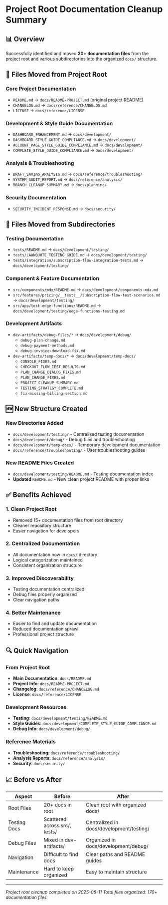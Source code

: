 # Project Root Documentation Cleanup Summary

## 📊 Overview

Successfully identified and moved **20+ documentation files** from the project root and various subdirectories into the organized `docs/` structure.

## 📁 Files Moved from Project Root

### Core Project Documentation
- `README.md` → `docs/README-PROJECT.md` (original project README)
- `CHANGELOG.md` → `docs/reference/CHANGELOG.md`
- `LICENSE` → `docs/reference/LICENSE`

### Development & Style Guide Documentation
- `DASHBOARD_ENHANCEMENT.md` → `docs/development/`
- `DASHBOARD_STYLE_GUIDE_COMPLIANCE.md` → `docs/development/`
- `ACCOUNT_PAGE_STYLE_GUIDE_COMPLIANCE.md` → `docs/development/`
- `COMPLETE_STYLE_GUIDE_COMPLIANCE.md` → `docs/development/`

### Analysis & Troubleshooting
- `DRAFT_SAVING_ANALYSIS.md` → `docs/reference/troubleshooting/`
- `SYSTEM_AUDIT_REPORT.md` → `docs/reference/analysis/`
- `BRANCH_CLEANUP_SUMMARY.md` → `docs/planning/`

### Security Documentation
- `SECURITY_INCIDENT_RESPONSE.md` → `docs/security/`

## 📁 Files Moved from Subdirectories

### Testing Documentation
- `tests/README.md` → `docs/development/testing/`
- `tests/LAWNQUOTE_TESTING_GUIDE.md` → `docs/development/testing/`
- `tests/integration/subscription-flow-integration-tests.md` → `docs/development/testing/`

### Component & Feature Documentation
- `src/components/mdx/README.md` → `docs/development/components-mdx.md`
- `src/features/pricing/__tests__/subscription-flow-test-scenarios.md` → `docs/development/testing/`
- `src/app/test-edge-functions/README.md` → `docs/development/testing/edge-functions-testing.md`

### Development Artifacts
- `dev-artifacts/debug-files/*` → `docs/development/debug/`
  - `debug-plan-change.md`
  - `debug-payment-methods.md`
  - `debug-invoice-download-fix.md`
- `dev-artifacts/temp-docs/*` → `docs/development/temp-docs/`
  - `CONSOLE_FIXES.md`
  - `CHECKOUT_FLOW_TEST_RESULTS.md`
  - `PLAN_CHANGE_DIALOG_FIXES.md`
  - `PLAN_CHANGE_FIXES.md`
  - `PROJECT_CLEANUP_SUMMARY.md`
  - `TESTING_STRATEGY_COMPLETE.md`
  - `fix-missing-billing-section.md`

## 🆕 New Structure Created

### New Directories Added
- `docs/development/testing/` - Centralized testing documentation
- `docs/development/debug/` - Debug files and troubleshooting
- `docs/development/temp-docs/` - Temporary development documentation
- `docs/reference/troubleshooting/` - User troubleshooting guides

### New README Files Created
- `docs/development/testing/README.md` - Testing documentation index
- **Updated** `README.md` - New clean project README with proper links

## ✅ Benefits Achieved

### 1. **Clean Project Root**
- Removed 15+ documentation files from root directory
- Cleaner repository structure
- Easier navigation for developers

### 2. **Centralized Documentation**
- All documentation now in `docs/` directory
- Logical categorization maintained
- Consistent organization structure

### 3. **Improved Discoverability**
- Testing documentation centralized
- Debug files properly organized
- Clear navigation paths

### 4. **Better Maintenance**
- Easier to find and update documentation
- Reduced documentation sprawl
- Professional project structure

## 🔍 Quick Navigation

### From Project Root
- **Main Documentation**: `docs/README.md`
- **Project Info**: `docs/README-PROJECT.md`
- **Changelog**: `docs/reference/CHANGELOG.md`
- **License**: `docs/reference/LICENSE`

### Development Resources
- **Testing**: `docs/development/testing/README.md`
- **Style Guides**: `docs/development/COMPLETE_STYLE_GUIDE_COMPLIANCE.md`
- **Debug Info**: `docs/development/debug/`

### Reference Materials
- **Troubleshooting**: `docs/reference/troubleshooting/`
- **Analysis Reports**: `docs/reference/analysis/`
- **Security**: `docs/security/`

## 📈 Before vs After

| Aspect | Before | After |
|--------|--------|-------|
| Root Files | 20+ docs in root | Clean root with organized docs/ |
| Testing Docs | Scattered across src/, tests/ | Centralized in docs/development/testing/ |
| Debug Files | Mixed in dev-artifacts/ | Organized in docs/development/debug/ |
| Navigation | Difficult to find docs | Clear paths and README guides |
| Maintenance | Hard to keep organized | Easy to maintain structure |

---

*Project root cleanup completed on 2025-08-11*
*Total files organized: 170+ documentation files*
